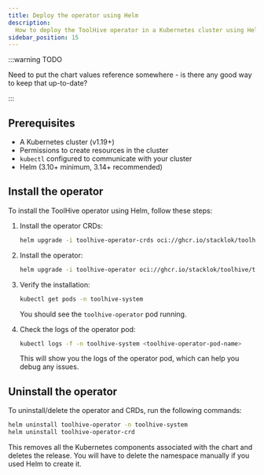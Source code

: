 ```yaml
---
title: Deploy the operator using Helm
description:
  How to deploy the ToolHive operator in a Kubernetes cluster using Helm
sidebar_position: 15
---
```


:::warning TODO

Need to put the chart values reference somewhere - is there any good way to keep
that up-to-date?

:::

## Prerequisites

- A Kubernetes cluster (v1.19+)
- Permissions to create resources in the cluster
- `kubectl` configured to communicate with your cluster
- Helm (3.10+ minimum, 3.14+ recommended)

## Install the operator

To install the ToolHive operator using Helm, follow these steps:

1. Install the operator CRDs:

   ```bash
   helm upgrade -i toolhive-operator-crds oci://ghcr.io/stacklok/toolhive/toolhive-operator-crds
   ```

2. Install the operator:

   ```bash
   helm upgrade -i toolhive-operator oci://ghcr.io/stacklok/toolhive/toolhive-operator -n toolhive-system --create-namespace
   ```

3. Verify the installation:

   ```bash
   kubectl get pods -n toolhive-system
   ```

   You should see the `toolhive-operator` pod running.

4. Check the logs of the operator pod:

   ```bash
   kubectl logs -f -n toolhive-system <toolhive-operator-pod-name>
   ```

   This will show you the logs of the operator pod, which can help you debug any
   issues.

## Uninstall the operator

To uninstall/delete the operator and CRDs, run the following commands:

```bash
helm uninstall toolhive-operator -n toolhive-system
helm uninstall toolhive-operator-crd
```

This removes all the Kubernetes components associated with the chart and deletes
the release. You will have to delete the namespace manually if you used Helm to
create it.
